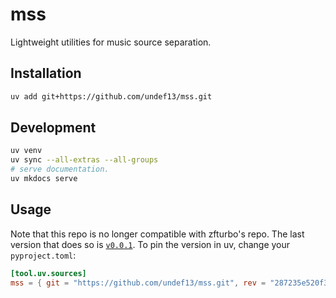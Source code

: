 # mss

Lightweight utilities for music source separation.

## Installation

```sh
uv add git+https://github.com/undef13/mss.git
```

## Development

```sh
uv venv
uv sync --all-extras --all-groups
# serve documentation.
uv mkdocs serve
```

## Usage

Note that this repo is no longer compatible with zfturbo's repo. The last version that does so is [`v0.0.1`](https://github.com/undef13/mss/tree/v0.0.1). To pin the version in uv, change your `pyproject.toml`:

```toml
[tool.uv.sources]
mss = { git = "https://github.com/undef13/mss.git", rev = "287235e520f3bb927b58f9f53749fe3ccc248fac" }
```
